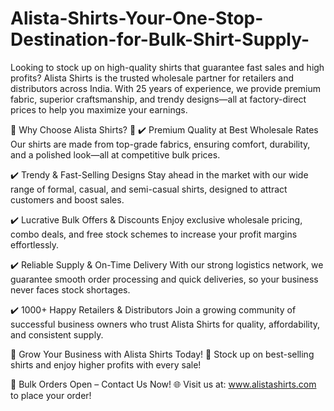 # Alista-Shirts-Your-One-Stop-Destination-for-Bulk-Shirt-Supply-
Looking to stock up on high-quality shirts that guarantee fast sales and high profits? Alista Shirts is the trusted wholesale partner for retailers and distributors across India. With 25 years of experience, we provide premium fabric, superior craftsmanship, and trendy designs—all at factory-direct prices to help you maximize your earnings.

🔹 Why Choose Alista Shirts? 🔹
✔️ Premium Quality at Best Wholesale Rates
Our shirts are made from top-grade fabrics, ensuring comfort, durability, and a polished look—all at competitive bulk prices.

✔️ Trendy & Fast-Selling Designs
Stay ahead in the market with our wide range of formal, casual, and semi-casual shirts, designed to attract customers and boost sales.

✔️ Lucrative Bulk Offers & Discounts
Enjoy exclusive wholesale pricing, combo deals, and free stock schemes to increase your profit margins effortlessly.

✔️ Reliable Supply & On-Time Delivery
With our strong logistics network, we guarantee smooth order processing and quick deliveries, so your business never faces stock shortages.

✔️ 1000+ Happy Retailers & Distributors
Join a growing community of successful business owners who trust Alista Shirts for quality, affordability, and consistent supply.

🚀 Grow Your Business with Alista Shirts Today! 🚀
Stock up on best-selling shirts and enjoy higher profits with every sale!

📢 Bulk Orders Open – Contact Us Now!
🌐 Visit us at: www.alistashirts.com to place your order!
